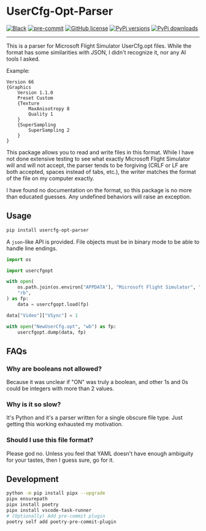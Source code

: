 # UserCfg-Opt-Parser

[![Black](https://img.shields.io/badge/code%20style-black-000000.svg)](https://github.com/psf/black)
[![pre-commit](https://img.shields.io/badge/pre--commit-enabled-brightgreen?logo=pre-commit)](https://github.com/pre-commit/pre-commit)
[![GitHub license](https://img.shields.io/github/license/NathanVaughn/usercfg-opt-parser)](https://github.com/NathanVaughn/usercfg-opt-parser/blob/main/LICENSE)
[![PyPi versions](https://img.shields.io/pypi/pyversions/usercfg-opt-parser)](https://pypi.org/project/usercfg-opt-parser)
[![PyPi downloads](https://img.shields.io/pypi/dm/usercfg-opt-parser)](https://pypi.org/project/usercfg-opt-parser)

---

This is a parser for Microsoft Flight Simulator UserCfg.opt files. While the format
has some similarities with JSON, I didn't recognize it, nor any AI tools I asked.

Example:

```VB
Version 66
{Graphics
	Version 1.1.0
	Preset Custom
	{Texture
		MaxAnisotropy 8
		Quality 1
	}
	{SuperSampling
		SuperSampling 2
	}
}
```

This package allows you to read and write files in this format. While I have not
done extensive testing to see what exactly Microsoft Flight Simulator will and will
not accept, the parser tends to be forgiving
(CRLF or LF are both accepted, spaces instead of tabs, etc.), the writer
matches the format of the file on my computer exactly.

I have found no documentation on the format, so this package is no more than educated
guesses. Any undefined behaviors will raise an exception.

## Usage

```bash
pip install usercfg-opt-parser
```

A `json`-like API is provided. File objects must be in binary mode to be able
to handle line endings.

```python
import os

import usercfgopt

with open(
    os.path.join(os.environ["APPDATA"], "Microsoft Flight Simulator", "UserCfg.opt"),
    "rb",
) as fp:
    data = usercfgopt.load(fp)

data["Video"]["VSync"] = 1

with open("NewUserCfg.opt", "wb") as fp:
    usercfgopt.dump(data, fp)
```

## FAQs

### Why are booleans not allowed?

Because it was unclear if "ON" was truly a boolean, and other 1s and 0s could be
integers with more than 2 values.

### Why is it so slow?

It's Python and it's a parser written for a single obscure file type. Just getting this
working exhausted my motivation.

### Should I use this file format?

Please god no. Unless you feel that YAML doesn't have enough ambiguity for your tastes,
then I guess sure, go for it.

## Development

```bash
python -m pip install pipx --upgrade
pipx ensurepath
pipx install poetry
pipx install vscode-task-runner
# (Optionally) Add pre-commit plugin
poetry self add poetry-pre-commit-plugin
```
